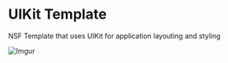 UIKit Template
==============

NSF Template that uses UIKit for application layouting and styling

![Imgur](http://i.imgur.com/2ZkbH0w.png "UIKit NSF Template")
